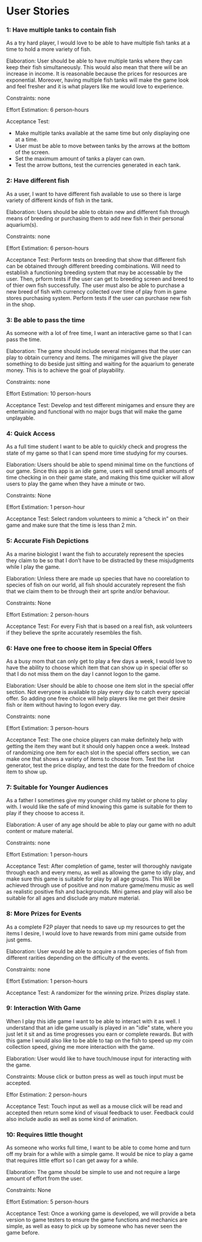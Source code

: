 # User Stories

### 1: Have multiple tanks to contain fish
As a try hard player, I would love to be able to have multiple fish tanks at a time to hold a more variety of fish.

Elaboration: User should be able to have multiple tanks where they can keep their fish simultaneously. This would also mean that there will be an increase in income. It is reasonable because the prices for resources are exponential. Moreover, having multiple fish tanks will make the game look and feel fresher and it is what players like me would love to experience.

Constraints: none

Effort Estimation: 6 person-hours

Acceptance Test:
* Make multiple tanks available at the same time but only displaying one at a time.
* User must be able to move between tanks by the arrows at the bottom of the screen.
* Set the maximum amount of tanks a player can own.
* Test the arrow buttons, test the currencies generated in each tank.

### 2: Have different fish
As a user, I want to have different fish available to use so there is large variety of different kinds of fish in the tank.

Elaboration: Users should be able to obtain new and different fish through means of breeding or purchasing them to add new fish in their personal aquarium(s).

Constraints: none

Effort Estimation: 6 person-hours

Acceptance Test: Perform tests on breeding that show that different fish can be obtained through different breeding combinations. Will need to establish a functioning breeding system that may be accessable by the user. Then, prform tests if the user can get to breeding screen and breed to of thier own fish successfully. The user must also be able to purchase a new breed of fish with currency collected over time of play from in game stores purchasing system. Perform tests if the user can purchase new fish in the shop.

### 3: Be able to pass the time
As someone with a lot of free time, I want an interactive game so that I can pass the time.

Elaboration: The game should include several minigames that the user can play to obtain currency and items. The minigames will give the player something to do beside just sitting and waiting for the aquarium to generate money. This is to achieve the goal of playability.

Constraints: none

Effort Estimation: 10 person-hours

Acceptance Test: Develop and test different minigames and ensure they are entertaining and functional with no major bugs that will make the game unplayable.

### 4: Quick Access
As a full time student I want to be able to quickly check and progress the state of my game so that I can spend more time studying for my courses.

Elaboration: Users should be able to spend minimal time on the functions of our game. Since this app is an idle game, users will spend small amounts of time checking in on their game state, and making this time quicker will allow users to play the game when they have a minute or two.

Constraints: None

Effort Estimation: 1 person-hour

Acceptance Test: Select random volunteers to mimic a “check in” on their game and make sure that the time is less than 2 min.

### 5: Accurate Fish Depictions
As a marine biologist I want the fish to accurately represent the species they claim to be so that I don’t have to be distracted by these misjudgments while I play the game.

Elaboration: Unless there are made up species that have no coorelation to species of fish on our world, all fish should accurately represent the fish that we claim them to be through their art sprite and/or behaviour.

Constraints: None

Effort Estimation: 2 person-hours

Acceptance Test: For every Fish that is based on a real fish, ask volunteers if they believe the sprite accurately resembles the fish.

### 6: Have one free to choose item in Special Offers
As a busy mom that can only get to play a few days a week, I would love to have the ability to choose which item that can show up in special offer so that I do not miss them on the day I cannot logon to the game.

Elaboration: User should be able to choose one item slot in the special offer section. Not everyone is available to play every day to catch every special offer. So adding one free choice will help players like me get their desire fish or item without having to logon every day.

Constraints: none

Effort Estimation: 3 person-hours

Acceptance Test: The one choice players can make definitely help with getting the item they want but it should only happen once a week. Instead of randomizing one item for each slot in the special offers section, we can make one that shows a variety of items to choose from. Test the list generator, test the price display, and test the date for the freedom of choice item to show up.

### 7: Suitable for Younger Audiences
As a father I sometimes give my younger child my tablet or phone to play with. I would like the safe of mind knowing this game is suitable for them to play if they choose to access it.

Elaboration: A user of any age should be able to play our game with no adult content or mature material.

Constraints: none

Effort Estimation: 1 person-hours

Acceptance Test: After completion of game, tester will thoroughly navigate through each and every menu, as well as allowing the game to idly play, and make sure this game is suitable for play by all age groups. This Will be achieved through use of positive and non mature game/menu music as well as realistic positive fish and backgrounds. Mini games and play will also be suitable for all ages and disclude any mature material.

### 8: More Prizes for Events
As a complete F2P player that needs to save up my resources to get the items I desire, I would love to have rewards from mini game outside from just gems.

Elaboration: User would be able to acquire a random species of fish from different rarities depending on the difficulty of the events.

Constraints: none

Effort Estimation: 1 person-hours

Acceptance Test: A randomizer for the winning prize. Prizes display state.

### 9: Interaction With Game
When I play this idle game I want to be able to interact with it as well. I understand that an idle game usually
is played in an "idle" state, where you just let it sit and as time progresses you earn or complete rewards. But with
this game I would also like to be able to tap on the fish to speed up my coin collection speed, giving me more
interaction with the game.

Elaboration: User would like to have touch/mouse input for interacting with the game.

Constraints: Mouse click or button press as well as touch input must be accepted.

Effor Estimation: 2 person-hours

Acceptance Test: Touch input as well as a mouse click will be read and accepted then return some kind of visual feedback to user. Feedback could also include audio as well as some kind of animation.

### 10: Requires little thought
As someone who works full time, I want to be able to come home and turn off my brain for a while with a simple game. It would be nice to play a game that requires little effort so I can get away for a while.

Elaboration: The game should be simple to use and not require a large amount of effort from the user.

Constraints: None

Effort Estimation: 5 person-hours

Acceptance Test: Once a working game is developed, we will provide a beta version to game testers to ensure the game functions and mechanics are simple, as well as easy to pick up by someone who has never seen the game before.
